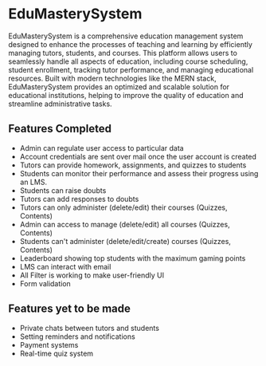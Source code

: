 ﻿# EduMasterySystem
 
EduMasterySystem is a comprehensive education management system designed to enhance the processes of teaching and learning by efficiently managing tutors, students, and courses. This platform allows users to seamlessly handle all aspects of education, including course scheduling, student enrollment, tracking tutor performance, and managing educational resources. Built with modern technologies like the MERN stack, EduMasterySystem provides an optimized and scalable solution for educational institutions, helping to improve the quality of education and streamline administrative tasks.

 ## Features Completed

- Admin can regulate user access to particular data
- Account credentials are sent over mail once the user account is created
- Tutors can provide homework, assignments, and quizzes to students
- Students can monitor their performance and assess their progress using an LMS.
- Students can raise doubts
- Tutors can add responses to doubts
- Tutors can only administer (delete/edit) their courses (Quizzes, Contents)
- Admin can access to manage (delete/edit) all courses (Quizzes, Contents)
- Students can't administer (delete/edit/create) courses (Quizzes, Contents)
- Leaderboard showing top students with the maximum gaming points
- LMS can interact with email
- All Filter is working to make user-friendly UI
- Form validation

## Features yet to be made

- Private chats between tutors and students
- Setting reminders and notifications
- Payment systems
- Real-time quiz system
